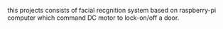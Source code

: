 this projects consists of facial recgnition system based on raspberry-pi computer which command DC motor to lock-on/off a door.  
